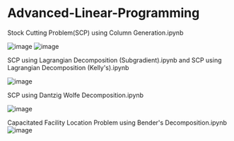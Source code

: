 # Advanced-Linear-Programming
Stock Cutting Problem(SCP) using Column Generation.ipynb

![image](https://user-images.githubusercontent.com/46747732/202509412-2e589dc8-2959-41e7-934c-de332c2bb9bc.png)
![image](https://user-images.githubusercontent.com/46747732/202509496-bcfe3224-e3af-494d-b32a-45282949e246.png)

SCP using Lagrangian Decomposition (Subgradient).ipynb
and
SCP using Lagrangian Decomposition (Kelly's).ipynb

![image](https://user-images.githubusercontent.com/46747732/202509971-0527d865-86d8-411d-8dcb-7f4e45fbe997.png)

SCP using Dantzig Wolfe Decomposition.ipynb

![image](https://user-images.githubusercontent.com/46747732/202510047-0506e81e-a276-430c-b33e-34a35e30e3dd.png)

Capacitated Facility Location Problem using Bender's Decomposition.ipynb
![image](https://user-images.githubusercontent.com/46747732/202510235-534a5383-3aeb-4159-bb62-1b3fc816d50a.png)
